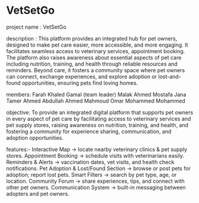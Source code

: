 # VetSetGo
project name : VetSetGo

description : This platform provides an integrated hub for pet owners, designed to make pet care easier, more accessible, and more engaging. It facilitates seamless access to veterinary services, appointment booking. The platform also raises awareness about essential aspects of pet care including nutrition, training, and health through reliable resources and reminders. Beyond care, it fosters a community space where pet owners can connect, exchange experiences, and explore adoption or lost-and-found opportunities, ensuring pets find loving homes. 

members:
Farah Khaled Gamal (team leader)
Malak Ahmed Mostafa
Jana Tamer Ahmed
Abdullah Ahmed Mahmoud
Omar Mohammed Mohammed

objective:
To provide an integrated digital platform that supports pet owners in every aspect of pet care by facilitating access to veterinary services and pet supply stores, raising awareness on nutrition, training, and health, and fostering a community for experience sharing, communication, and adoption opportunities.

features:-
Interactive Map → locate nearby veterinary clinics & pet supply stores.
Appointment Booking → schedule visits with veterinarians easily.
Reminders & Alerts → vaccination dates, vet visits, and health check notifications.
Pet Adoption & Lost/Found Section → browse or post pets for adoption; report lost pets.
Smart Filters → search by pet type, age, or location.
Community Forum → share experiences, tips, and connect with other pet owners.
Communication System → built-in messaging between adopters and pet owners.


